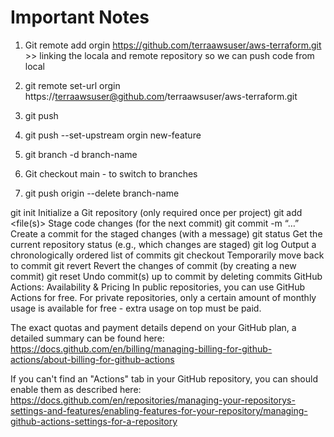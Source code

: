 # Important Notes

1. Git remote add orgin https://github.com/terraawsuser/aws-terraform.git >> linking the locala and remote repository so we can push code from local 

2. git remote set-url orgin https://terraawsuser@github.com/terraawsuser/aws-terraform.git
3. git push  
4. git push --set-upstream orgin new-feature
5. git branch -d branch-name
6. Git checkout main - to switch to branches
7. git push origin --delete branch-name


git init Initialize a Git repository (only required once per project)
git add <file(s)> Stage code changes (for the next commit)
git commit -m “…” Create a commit for the staged changes (with a message)
git status Get the current repository status (e.g., which changes are staged)
git log Output a chronologically ordered list of commits
git checkout <id> Temporarily move back to commit <id>
git revert <id> Revert the changes of commit <id> (by creating a new commit)
git reset <id> Undo commit(s) up to commit <id> by deleting commits
GitHub Actions: Availability & Pricing
In public repositories, you can use GitHub Actions for free. For private repositories, only a certain amount of monthly usage is available for free - extra usage on top must be paid.

The exact quotas and payment details depend on your GitHub plan, a detailed summary can be found here: https://docs.github.com/en/billing/managing-billing-for-github-actions/about-billing-for-github-actions

If you can't find an "Actions" tab in your GitHub repository, you can should enable them as described here: https://docs.github.com/en/repositories/managing-your-repositorys-settings-and-features/enabling-features-for-your-repository/managing-github-actions-settings-for-a-repository
